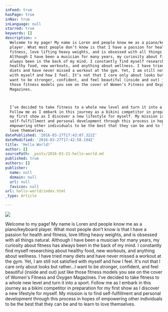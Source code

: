 ```yaml
---
inFeed: true
hasPage: true
inNav: true
inLanguage: null
starred: true
keywords: []
description: >
  Welcome to my page! My name is Loren and people know me as a piano/keyboard
  player. What most people don’t know is that I have a passion for health and
  fitness, love lifting heavy weights, and is obsessed with all things natural.
  Although I have been a musician for many years, my curiosity about fitness has
  always been in the back of my mind. I constantly find myself researching about
  healthy food, new workouts, and anything about wellness. I have tried many
  diets and have never missed a workout at the gym. Yet, I am still not satisfied
  with myself and how I feel. It’s not that I care only about looks but rather…I
  want to be stronger, confident, and feel beautiful (inside and out) just like
  those fitness models you see on the cover of Women’s Fitness and Oxygen
  Magazines.



  I’ve decided to take fitness to a whole new level and turn it into a sport.
  Follow me as I embark in this journey as a bikini competitor in preparation for
  my first show as I discover a new lifestyle for myself. My mission is to find
  self-fulfillment and personal development through this process in hopes of
  empowering other individuals to be the best that they can be and to learn to
  love themselves.
datePublished: '2016-03-27T17:43:07.322Z'
dateModified: '2016-03-27T17:42:50.194Z'
title: 'Hello World!'
author: []
sourcePath: _posts/2016-03-21-hello-world.md
published: true
authors: []
publisher:
  name: null
  domain: null
  url: null
  favicon: null
url: hello-world/index.html
_type: Article

---
```

![](https://the-grid-user-content.s3-us-west-2.amazonaws.com/d4aedde2-116c-4024-b2b0-bc02a55793be.jpg)

Welcome to my page! My name is Loren and people know me as a piano/keyboard player. What most people don't know is that I have a passion for health and fitness, love lifting heavy weights, and is obsessed with all things natural. Although I have been a musician for many years, my curiosity about fitness has always been in the back of my mind. I constantly find myself researching about healthy food, new workouts, and anything about wellness. I have tried many diets and have never missed a workout at the gym. Yet, I am still not satisfied with myself and how I feel. It's not that I care only about looks but rather...I want to be stronger, confident, and feel beautiful (inside and out) just like those fitness models you see on the cover of Women's Fitness and Oxygen Magazines.
I've decided to take fitness to a whole new level and turn it into a sport. Follow me as I embark in this journey as a bikini competitor in preparation for my first show as I discover a new lifestyle for myself. My mission is to find self-fulfillment and personal development through this process in hopes of empowering other individuals to be the best that they can be and to learn to love themselves.